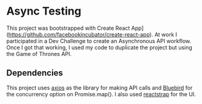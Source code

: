 # Async Testing

This project was bootstrapped with Create React App](https://github.com/facebookincubator/create-react-app). At work I participated in a Dev Challenge to create an Asynchronous API workflow. Once I got that working, I used my code to duplicate the project but using the Game of Thrones API.

## Dependencies

This project uses [axios](https://github.com/axios/axios) as the library for making API calls and [Bluebird](http://bluebirdjs.com/docs/getting-started.html) for the concurrency option on Promise.map(). I also used [reactstrap](https://reactstrap.github.io/) for the UI.
